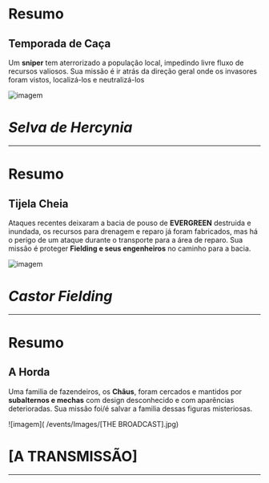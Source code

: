 # Resumo
## Temporada de Caça 
Um **sniper** tem aterrorizado a população local, impedindo livre fluxo de recursos valiosos.
Sua missão é ir atrás da direção geral onde os invasores foram vistos, localizá-los e neutralizá-los

![imagem](/events/Images/Hercynia.png)


# *Selva de Hercynia*
---

# Resumo 
## Tijela Cheia

Ataques recentes deixaram a bacia de pouso de **EVERGREEN** destruida e inundada, os recursos para drenagem e reparo já foram fabricados, mas há o perigo de um ataque durante o transporte para a área de reparo.
Sua missão é proteger **Fielding e seus engenheiros** no caminho para a bacia. 

![imagem](/events/Images/Fielding.jpg)
# *Castor Fielding*
---

# Resumo
## A Horda 

Uma familia de fazendeiros, os **Châus**, foram cercados e mantidos por **subalternos e mechas** com design desconhecido e com aparências deterioradas.
Sua missão foi/é salvar a familia dessas figuras misteriosas. 

![imagem]( /events/Images/[THE BROADCAST].jpg)
# **[A TRANSMISSÃO]**
---
